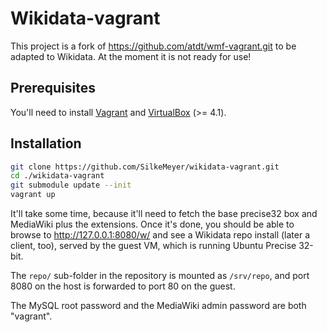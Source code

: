 Wikidata-vagrant
===========

This project is a fork of https://github.com/atdt/wmf-vagrant.git to be adapted to Wikidata. At the moment it is not ready for use!

## Prerequisites ##

You'll need to install [Vagrant][0] and [VirtualBox][1] (>= 4.1).

## Installation ##

```bash
git clone https://github.com/SilkeMeyer/wikidata-vagrant.git
cd ./wikidata-vagrant
git submodule update --init
vagrant up
```

It'll take some time, because it'll need to fetch the base precise32 box and MediaWiki plus the extensions. Once it's done, you should be able to browse to
http://127.0.0.1:8080/w/ and see a Wikidata repo install (later a client, too), served by the guest VM, which is running Ubuntu Precise 32-bit.

The `repo/` sub-folder in the repository is mounted as `/srv/repo`,
and port 8080 on the host is forwarded to port 80 on the guest.

The MySQL root password and the MediaWiki admin password are both "vagrant".

  [0]: http://vagrantup.com/v1/docs/getting-started/index.html
  [1]: https://www.virtualbox.org/wiki/Downloads

